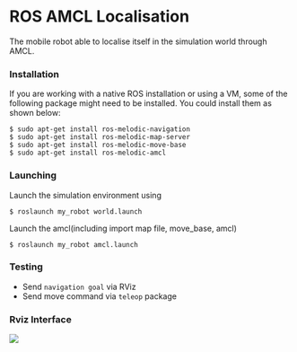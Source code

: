# ROS AMCL Localisation
The mobile robot able to localise itself in the simulation world through AMCL.

### Installation
If you are working with a native ROS installation or using a VM, some of the following package might need to be installed. You could install them as shown below:
```
$ sudo apt-get install ros-melodic-navigation
$ sudo apt-get install ros-melodic-map-server
$ sudo apt-get install ros-melodic-move-base
$ sudo apt-get install ros-melodic-amcl
```

### Launching
Launch the simulation environment using 
```
$ roslaunch my_robot world.launch
``` 

Launch the amcl(including import map file, move_base, amcl)  
```
$ roslaunch my_robot amcl.launch
```
### Testing
- Send `navigation goal` via RViz
- Send move command via `teleop` package

### Rviz Interface
![](https://github.com/angcx1997/WhereAmI/tree/main/img)
